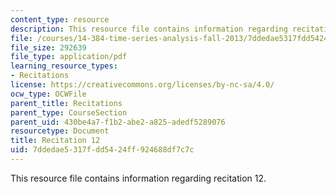 ```yaml
---
content_type: resource
description: This resource file contains information regarding recitation 12.
file: /courses/14-384-time-series-analysis-fall-2013/7ddedae5317fdd5424ff924688df7c7c_MIT14_384F13_rec12.pdf
file_size: 292639
file_type: application/pdf
learning_resource_types:
- Recitations
license: https://creativecommons.org/licenses/by-nc-sa/4.0/
ocw_type: OCWFile
parent_title: Recitations
parent_type: CourseSection
parent_uid: 430be4a7-f1b2-abe2-a825-adedf5289076
resourcetype: Document
title: Recitation 12
uid: 7ddedae5-317f-dd54-24ff-924688df7c7c
---
```

This resource file contains information regarding recitation 12.